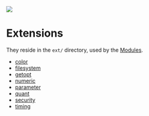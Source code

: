 <img src="https://kekse.biz/github.php?draw&override=github:count2">

# Extensions
They reside in the `ext/` directory, used by the [Modules](modules.md).

* [color](ext/color.md)
* [filesystem](ext/filesystem.md)
* [getopt](ext/getopt.md)
* [numeric](ext/numeric.md)
* [parameter](ext/parameter.md)
* [quant](ext/quant.md)
* [security](ext/security.md)
* [timing](ext/timing.md)

